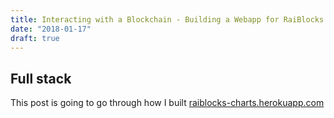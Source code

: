 ```yaml
---
title: Interacting with a Blockchain - Building a Webapp for RaiBlocks
date: "2018-01-17"
draft: true
---
```


## Full stack

This post is going to go through how I built [raiblocks-charts.herokuapp.com](raiblocks-charts.herokuapp.com)
